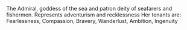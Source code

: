 The Admiral, goddess of the sea and patron deity of seafarers and fishermen.
Represents adventurism and recklessness
Her tenants are: Fearlessness, Compassion, Bravery, Wanderlust, Ambition, Ingenuity

